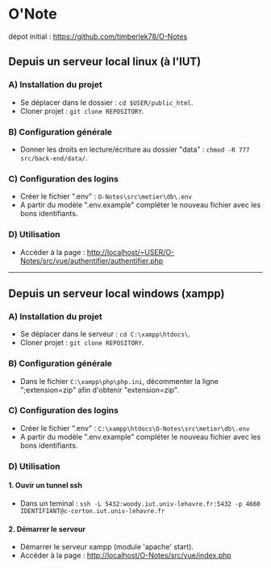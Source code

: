 # O'Note

dépot initial : https://github.com/timberlek78/O-Notes

## Depuis un serveur local linux (à l'IUT)

### A) Installation du projet

- Se déplacer dans le dossier : `cd $USER/public_html`.
- Cloner projet : `git clone REPOSITORY`.

### B) Configuration générale

- Donner les droits en lecture/écriture au dossier "data" : `chmod -R 777 src/back-end/data/`.

### C) Configuration des logins

- Créer le fichier ".env" : `O-Notes\src\metier\db\.env`
- A partir du modèle ".env.example" compléter le nouveau fichier avec les bons identifiants.

### D) Utilisation

- Accéder à la page : [http://localhost/~USER/O-Notes/src/vue/authentifier/authentifier.php](http://localhost/~USER/O-Notes/src/vue/authentifier/authentifier.php)

---

## Depuis un serveur local windows (xampp)

### A) Installation du projet

- Se déplacer dans le serveur : `cd C:\xampp\htdocs\`.
- Cloner projet : `git clone REPOSITORY`.

### B) Configuration générale

- Dans le fichier `C:\xampp\php\php.ini`, décommenter la ligne ";extension=zip" afin d'obtenir "extension=zip".

### C) Configuration des logins

- Créer le fichier ".env" : `C:\xampp\htdocs\O-Notes\src\metier\db\.env`
- A partir du modèle ".env.example" compléter le nouveau fichier avec les bons identifiants.

### D) Utilisation

#### 1. Ouvir un tunnel ssh

- Dans un teminal : `ssh -L 5432:woody.iut.univ-lehavre.fr:5432 -p 4660 IDENTIFIANT@c-corton.iut.univ-lehavre.fr`

#### 2. Démarrer le serveur

- Démarrer le serveur xampp (module 'apache' start).
- Accéder à la page : [http://localhost/O-Notes/src/vue/index.php](http://localhost/O-Notes/src/vue/index.php)
